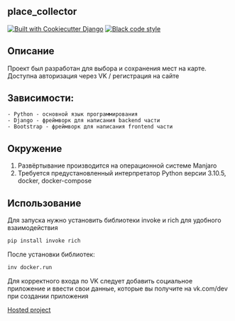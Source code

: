 ## place_collector

[![Built with Cookiecutter Django](https://img.shields.io/badge/built%20with-Cookiecutter%20Django-ff69b4.svg?logo=cookiecutter)](https://github.com/cookiecutter/cookiecutter-django/)
[![Black code style](https://img.shields.io/badge/code%20style-black-000000.svg)](https://github.com/ambv/black)

## Описание

Проект был разработан для выбора и сохранения мест на карте. Доступна авторизация через VK / регистрация на сайте

## Зависимости:

    - Python - основной язык программирования
    - Django - фреймворк для написания backend части
    - Bootstrap - фреймворк для написания frontend части

## Окружение

1. Развёртывание производится на операционной системе Manjaro
1. Требуется предустановленный интерпретатор Python версии 3.10.5, docker, docker-compose

## Использование

Для запуска нужно установить библиотеки invoke и rich для удобного
взаимодействия

```bash
pip install invoke rich
```

После установки библиотек:

```bash
inv docker.run
```

Для корректного входа по VK следует добавить социальное приложение и ввести свои данные, которые вы получите на vk.com/dev при создании приложения

[Hosted project](https://place-collector.herokuapp.com/)